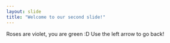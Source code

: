 ```yaml
---
layout: slide
title: "Welcome to our second slide!"
---
```

Roses are violet, you are green :D
Use the left arrow to go back!
